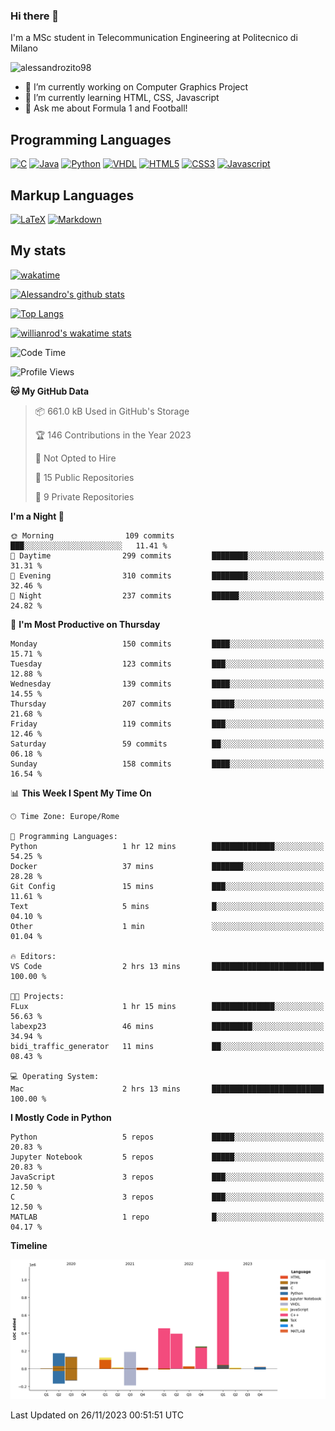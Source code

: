 ### Hi there 👋

I'm a MSc student in Telecommunication Engineering at Politecnico di Milano

<p align="left"> <img src="https://komarev.com/ghpvc/?username=alessandrozito98&label=Profile%20views&color=129e00&style=plastic" alt="alessandrozito98" /> </p>


<!--
**alessandrozito98/alessandrozito98** is a ✨ _special_ ✨ repository because its `README.md` (this file) appears on your GitHub profile.
-->

- 🔭 I’m currently working on Computer Graphics Project
- 🌱 I’m currently learning HTML, CSS, Javascript
- 💬 Ask me about Formula 1 and Football!




## Programming Languages

[![C](https://img.shields.io/badge/c%20-%2300599C.svg?&style=for-the-badge&logo=c&logoColor=white)](<https://en.wikipedia.org/wiki/C_(programming_language)>)
[![Java](https://img.shields.io/badge/java-%23ED8B00.svg?&style=for-the-badge&logo=java&logoColor=white)](https://www.java.com/)
[![Python](https://img.shields.io/badge/python%20-%2314354C.svg?&style=for-the-badge&logo=python&logoColor=white)](https://www.python.org/)
[![VHDL](https://img.shields.io/badge/-VHDL-lightgrey?style=for-the-badge&logo=xilinx&logoColor=red)](https://en.wikipedia.org/wiki/VHDL)
[![HTML5](https://img.shields.io/badge/html5%20-%23E34F26.svg?&style=for-the-badge&logo=html5&logoColor=white)](https://en.wikipedia.org/wiki/HTML5)
[![CSS3](https://img.shields.io/badge/css3%20-%231572B6.svg?&style=for-the-badge&logo=css3&logoColor=white)](https://en.wikipedia.org/wiki/CSS)
[![Javascript](https://img.shields.io/badge/javascript%20-%23323330.svg?&style=for-the-badge&logo=javascript&logoColor=%23F7DF1)](https://en.wikipedia.org/wiki/JavaScript)

## Markup Languages

[![LaTeX](https://img.shields.io/badge/latex%20-%23008080.svg?&style=for-the-badge&logo=latex&logoColor=white)](https://en.wikipedia.org/wiki/LaTeX)
[![Markdown](https://img.shields.io/badge/markdown-%23000000.svg?&style=for-the-badge&logo=markdown&logoColor=white)](https://en.wikipedia.org/wiki/Markdown)


## My stats

[![wakatime](https://wakatime.com/badge/user/6602f0ab-f5f4-418b-b2fb-1fa267f6c557.svg)](https://wakatime.com/@6602f0ab-f5f4-418b-b2fb-1fa267f6c557)


[![Alessandro's github stats](https://github-readme-stats.vercel.app/api?username=alessandrozito98&count_private=true&show_icons=true&theme=radical)](https://github.com/anuraghazra/github-readme-stats)


[![Top Langs](https://github-readme-stats.vercel.app/api/top-langs/?username=alessandrozito98&langs_count=10&layout=compact)](https://github.com/anuraghazra/github-readme-stats)


[![willianrod's wakatime stats](https://github-readme-stats.vercel.app/api/wakatime?username=alessandrozito98&layout=compact&v=2)](https://github.com/anuraghazra/github-readme-stats) 



<!--START_SECTION:waka-->
![Code Time](http://img.shields.io/badge/Code%20Time-109%20hrs%2014%20mins-blue)

![Profile Views](http://img.shields.io/badge/Profile%20Views-29-blue)

**🐱 My GitHub Data** 

> 📦 661.0 kB Used in GitHub's Storage 
 > 
> 🏆 146 Contributions in the Year 2023
 > 
> 🚫 Not Opted to Hire
 > 
> 📜 15 Public Repositories 
 > 
> 🔑 9 Private Repositories 
 > 
**I'm a Night 🦉** 

```text
🌞 Morning                109 commits         ███░░░░░░░░░░░░░░░░░░░░░░   11.41 % 
🌆 Daytime                299 commits         ████████░░░░░░░░░░░░░░░░░   31.31 % 
🌃 Evening                310 commits         ████████░░░░░░░░░░░░░░░░░   32.46 % 
🌙 Night                  237 commits         ██████░░░░░░░░░░░░░░░░░░░   24.82 % 
```
📅 **I'm Most Productive on Thursday** 

```text
Monday                   150 commits         ████░░░░░░░░░░░░░░░░░░░░░   15.71 % 
Tuesday                  123 commits         ███░░░░░░░░░░░░░░░░░░░░░░   12.88 % 
Wednesday                139 commits         ████░░░░░░░░░░░░░░░░░░░░░   14.55 % 
Thursday                 207 commits         █████░░░░░░░░░░░░░░░░░░░░   21.68 % 
Friday                   119 commits         ███░░░░░░░░░░░░░░░░░░░░░░   12.46 % 
Saturday                 59 commits          ██░░░░░░░░░░░░░░░░░░░░░░░   06.18 % 
Sunday                   158 commits         ████░░░░░░░░░░░░░░░░░░░░░   16.54 % 
```


📊 **This Week I Spent My Time On** 

```text
🕑︎ Time Zone: Europe/Rome

💬 Programming Languages: 
Python                   1 hr 12 mins        ██████████████░░░░░░░░░░░   54.25 % 
Docker                   37 mins             ███████░░░░░░░░░░░░░░░░░░   28.28 % 
Git Config               15 mins             ███░░░░░░░░░░░░░░░░░░░░░░   11.61 % 
Text                     5 mins              █░░░░░░░░░░░░░░░░░░░░░░░░   04.10 % 
Other                    1 min               ░░░░░░░░░░░░░░░░░░░░░░░░░   01.04 % 

🔥 Editors: 
VS Code                  2 hrs 13 mins       █████████████████████████   100.00 % 

🐱‍💻 Projects: 
FLux                     1 hr 15 mins        ██████████████░░░░░░░░░░░   56.63 % 
labexp23                 46 mins             █████████░░░░░░░░░░░░░░░░   34.94 % 
bidi_traffic_generator   11 mins             ██░░░░░░░░░░░░░░░░░░░░░░░   08.43 % 

💻 Operating System: 
Mac                      2 hrs 13 mins       █████████████████████████   100.00 % 
```

**I Mostly Code in Python** 

```text
Python                   5 repos             █████░░░░░░░░░░░░░░░░░░░░   20.83 % 
Jupyter Notebook         5 repos             █████░░░░░░░░░░░░░░░░░░░░   20.83 % 
JavaScript               3 repos             ███░░░░░░░░░░░░░░░░░░░░░░   12.50 % 
C                        3 repos             ███░░░░░░░░░░░░░░░░░░░░░░   12.50 % 
MATLAB                   1 repo              █░░░░░░░░░░░░░░░░░░░░░░░░   04.17 % 
```



**Timeline**

![Lines of Code chart](https://raw.githubusercontent.com/alessandrozito98/alessandrozito98/master/assets/bar_graph.png)


 Last Updated on 26/11/2023 00:51:51 UTC
<!--END_SECTION:waka-->
